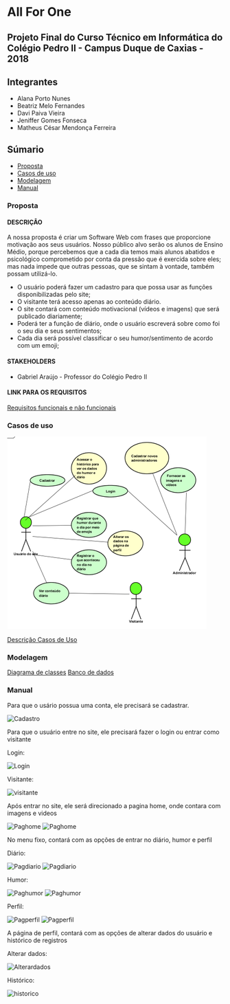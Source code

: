 # All For One

## Projeto Final do Curso Técnico em Informática do Colégio Pedro II - Campus Duque de Caxias - 2018

## Integrantes

 - Alana Porto Nunes
 - Beatriz Melo Fernandes
 - Davi Paiva Vieira
 - Jeniffer Gomes Fonseca
 - Matheus César Mendonça Ferreira

## Súmario

- [Proposta](#proposta)
- [Casos de uso](#casos-de-uso)
- [Modelagem](#modelagem)
- [Manual](#manual)

### Proposta

#### DESCRIÇÂO

A nossa proposta é criar um Software Web com frases que proporcione motivação aos seus usuários. Nosso público alvo serão os alunos de Ensino Médio, porque percebemos que a cada dia temos mais alunos abatidos e psicológico comprometido por conta da pressão que é exercida sobre eles; mas nada impede que outras pessoas, que se sintam à vontade, também possam utilizá-lo.

- O usuário poderá fazer um cadastro para que possa usar as funções disponibilizadas pelo site;
- O visitante terá acesso apenas ao conteúdo diário.
- O site contará com conteúdo motivacional (vídeos e imagens) que será publicado diariamente;
- Poderá ter a função de diário, onde o usuário escreverá sobre como foi o seu dia e seus sentimentos;
- Cada dia será possível classificar o seu humor/sentimento de acordo com um emoji;

#### STAKEHOLDERS

- Gabriel Araújo - Professor do Colégio Pedro II  

#### LINK PARA OS REQUISITOS  

[Requisitos funcionais e não funcionais](https://github.com/cp2-dc-info-projeto-final-2018/requisitos-jambd/blob/master/REQUISITOS.md)

### Casos de uso

![Diagrama de Casos de Uso](diagramacasosdeuso.png)

[Descrição Casos de Uso](https://github.com/cp2-dc-info-projeto-final-2018/requisitos-jambd/blob/master/casosdeuso.md )

### Modelagem

[Diagrama de classes](diagramadeclasses.png)
[Banco de dados](https://github.com/cp2-dc-info-projeto-final-2018/requisitos-jambd/blob/master/Codigo/Modelo/criarbanco.sql)

### Manual

Para que o usário possua uma conta, ele precisará se cadastrar.

![Cadastro](prints/cadastro.png)

Para que o usuário entre no site, ele precisará fazer o login ou entrar como visitante

Login:

![Login](prints/loginnormal.png)

Visitante:

![visitante](prints/homevisitante.png)

Após entrar no site, ele será direcionado a pagina home, onde contara com imagens e videos

![Paghome](prints/homelogado.png)
![Paghome](prints/homelogado2.png)

No menu fixo, contará com as opções de entrar no diário, humor e perfil

Diário:

![Pagdiario](prints/diario.png)
![Pagdiario](prints/diario2.png)

Humor:

![Paghumor](prints/humor.png)
![Paghumor](prints/humor2.png)

Perfil:

![Pagperfil](prints/perfil.png)
![Pagperfil](prints/perfil2.png)

A página de perfil, contará com as opções de alterar dados do usuário e histórico de registros

Alterar dados:

![Alterardados](prints/alterardados.png)

Histórico:

![historico](prints/historico.png)
